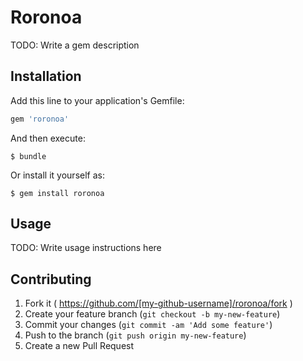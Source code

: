# Roronoa

TODO: Write a gem description

## Installation

Add this line to your application's Gemfile:

```ruby
gem 'roronoa'
```

And then execute:

    $ bundle

Or install it yourself as:

    $ gem install roronoa

## Usage

TODO: Write usage instructions here

## Contributing

1. Fork it ( https://github.com/[my-github-username]/roronoa/fork )
2. Create your feature branch (`git checkout -b my-new-feature`)
3. Commit your changes (`git commit -am 'Add some feature'`)
4. Push to the branch (`git push origin my-new-feature`)
5. Create a new Pull Request
